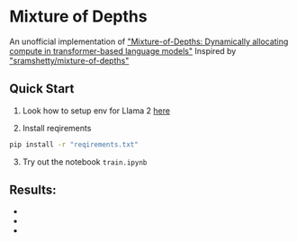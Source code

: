 # Mixture of Depths
An unofficial implementation of ["Mixture-of-Depths: Dynamically allocating compute in transformer-based language models"](https://arxiv.org/abs/2404.02258)
Inspired by ["sramshetty/mixture-of-depths"](https://github.com/sramshetty/mixture-of-depths)

## Quick Start

1. Look how to setup env for Llama 2 [here](https://github.com/meta-llama/llama)

2. Install reqirements
```bash
pip install -r "reqirements.txt"
```

3. Try out the notebook `train.ipynb`

## Results:

- 
- 
- 

